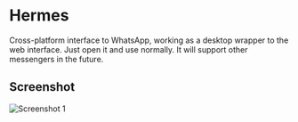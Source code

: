 # Hermes
Cross-platform interface to WhatsApp, working as a desktop wrapper to the web interface. Just open it and use normally. It will support other messengers in the future.
<br>

## Screenshot
![Screenshot 1]()